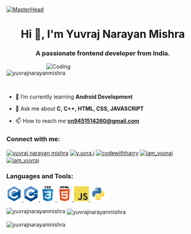 [![MasterHead](https://1.bp.blogspot.com/-7A4WynwLsMw/XbBpCXG8fHI/AAAAAAAAMt4/uOa1bpLskYgrwGbllhSu2SDj_Mig8SXJQCLcBGAsYHQ/s1600/2000_600px.gif)](https://yuvrajnarayanmishra.io)
<h1 align="center">Hi 👋, I'm Yuvraj Narayan Mishra</h1>
<h3 align="center">A passionate frontend developer from India.</h3>
<img align="right" alt="Coding" width="400" src="https://miro.medium.com/max/828/0*7Q3yvSIv_t0ioJ-Z.gif">

<p align="left"> <img src="https://komarev.com/ghpvc/?username=yuvrajnarayanmishra&label=Profile%20views&color=0e75b6&style=flat" alt="yuvrajnarayanmishra" /> </p>

<p align="left"> <a href="https://twitter.com/" target="blank"><img src="https://img.shields.io/twitter/follow/?logo=twitter&style=for-the-badge" alt="" /></a> </p>

- 🌱 I’m currently learning **Android Development**

- 💬 Ask me about **C, C++, HTML, CSS, JAVASCRIPT**

- 📫 How to reach me **vn9451514260@gmail.com**

<h3 align="left">Connect with me:</h3>
<p align="left">
<a href="www.linkedin.com/in/yuvraj-narayan-mishra" target="blank"><img align="center" src="https://raw.githubusercontent.com/rahuldkjain/github-profile-readme-generator/master/src/images/icons/Social/linked-in-alt.svg" alt="yuvraj narayan mishra" height="30" width="40" /></a>
<a href="https://instagram.com/y.uvra.j" target="blank"><img align="center" src="https://raw.githubusercontent.com/rahuldkjain/github-profile-readme-generator/master/src/images/icons/Social/instagram.svg" alt="y.uvra.j" height="30" width="40" /></a>
<a href="https://www.codechef.com/users/codewithharry" target="blank"><img align="center" src="https://cdn.jsdelivr.net/npm/simple-icons@3.1.0/icons/codechef.svg" alt="codewithharry" height="30" width="40" /></a>
<a href="https://www.leetcode.com/iam_yuvraj" target="blank"><img align="center" src="https://raw.githubusercontent.com/rahuldkjain/github-profile-readme-generator/master/src/images/icons/Social/leet-code.svg" alt="iam_yuvraj" height="30" width="40" /></a>
<a href="https://auth.geeksforgeeks.org/user/iam_yuvraj" target="blank"><img align="center" src="https://raw.githubusercontent.com/rahuldkjain/github-profile-readme-generator/master/src/images/icons/Social/geeks-for-geeks.svg" alt="iam_yuvraj" height="30" width="40" /></a>
</p>

<h3 align="left">Languages and Tools:</h3>
<p align="left"> <a href="https://www.cprogramming.com/" target="_blank" rel="noreferrer"> <img src="https://raw.githubusercontent.com/devicons/devicon/master/icons/c/c-original.svg" alt="c" width="40" height="40"/> </a> <a href="https://www.w3schools.com/cpp/" target="_blank" rel="noreferrer"> <img src="https://raw.githubusercontent.com/devicons/devicon/master/icons/cplusplus/cplusplus-original.svg" alt="cplusplus" width="40" height="40"/> </a> <a href="https://www.w3schools.com/css/" target="_blank" rel="noreferrer"> <img src="https://raw.githubusercontent.com/devicons/devicon/master/icons/css3/css3-original-wordmark.svg" alt="css3" width="40" height="40"/> </a> <a href="https://www.w3.org/html/" target="_blank" rel="noreferrer"> <img src="https://raw.githubusercontent.com/devicons/devicon/master/icons/html5/html5-original-wordmark.svg" alt="html5" width="40" height="40"/> </a> <a href="https://developer.mozilla.org/en-US/docs/Web/JavaScript" target="_blank" rel="noreferrer"> <img src="https://raw.githubusercontent.com/devicons/devicon/master/icons/javascript/javascript-original.svg" alt="javascript" width="40" height="40"/> </a> <a href="https://www.python.org" target="_blank" rel="noreferrer"> <img src="https://raw.githubusercontent.com/devicons/devicon/master/icons/python/python-original.svg" alt="python" width="40" height="40"/> </a> </p>

<p><img align="left" src="https://github-readme-stats.vercel.app/api/top-langs?username=yuvrajnarayanmishra&show_icons=true&locale=en&layout=compact" alt="yuvrajnarayanmishra" /></p>

<p>&nbsp;<img align="center" src="https://github-readme-stats.vercel.app/api?username=yuvrajnarayanmishra&show_icons=true&locale=en" alt="yuvrajnarayanmishra" /></p>

<p><img align="center" src="https://github-readme-streak-stats.herokuapp.com/?user=yuvrajnarayanmishra&" alt="yuvrajnarayanmishra" /></p>
